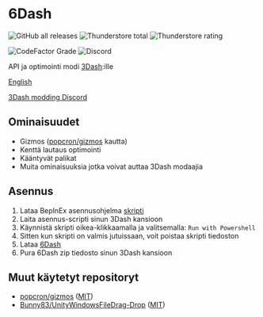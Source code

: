 # 6Dash
![GitHub all releases](https://img.shields.io/github/downloads/cgytrus/SixDash/total?label=GitHub%20downloads)
![Thunderstore total](https://img.shields.io/badge/dynamic/json?color=yellowgreen&label=Thunderstore%20downloads&query=%24.total_downloads&url=https%3A%2F%2F3dash.thunderstore.io%2Fapi%2Fexperimental%2Fpackage%2FConfiG%2F6Dash)
![Thunderstore rating](https://img.shields.io/badge/dynamic/json?color=blue&label=Thunderstore%20rating&query=%24.rating_score&url=https%3A%2F%2F3dash.thunderstore.io%2Fapi%2Fexperimental%2Fpackage%2FConfiG%2F6Dash)

![CodeFactor Grade](https://img.shields.io/codefactor/grade/github/cgytrus/SixDash)
![Discord](https://img.shields.io/discord/1013929489882951680)

API ja optimointi modi [3Dash](https://delugedrop.itch.io/3dash):ille

[English](README.md)

[3Dash modding Discord](https://discord.gg/GhJaXmhf6a)

## Ominaisuudet
- Gizmos ([popcron/gizmos](https://github.com/popcron/gizmos) kautta)
- Kenttä lautaus optimointi
- Kääntyvät palikat
- Muita ominaisuuksia jotka voivat auttaa 3Dash modaajia

## Asennus
1. Lataa BepInEx asennusohjelma [skripti](https://gist.githubusercontent.com/cgytrus/29085a6bf179893666316a36e1c92bf6/raw/bepinex-installer.ps1)
2. Laita asennus-scripti sinun 3Dash kansioon
3. Käynnistä skripti oikea-klikkaamalla ja valitsemalla: `Run with Powershell`
4. Sitten kun skripti on valmis jutuissaan, voit poistaa skripti tiedoston
5. Lataa [6Dash](https://github.com/cgytrus/SixDash/releases/latest)
6. Pura 6Dash zip tiedosto sinun 3Dash kansioon

## Muut käytetyt repositoryt
- [popcron/gizmos](https://github.com/popcron/gizmos)
  ([MIT](https://github.com/popcron/gizmos/blob/master/LICENSE))
- [Bunny83/UnityWindowsFileDrag-Drop](https://github.com/Bunny83/UnityWindowsFileDrag-Drop)
  ([MIT](https://github.com/Bunny83/UnityWindowsFileDrag-Drop/blob/master/LICENSE))
